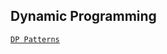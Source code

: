 ## Dynamic Programming
[`DP Patterns`](https://leetcode.com/discuss/general-discussion/458695/Dynamic-Programming-Patterns#Merging-Intervals)

